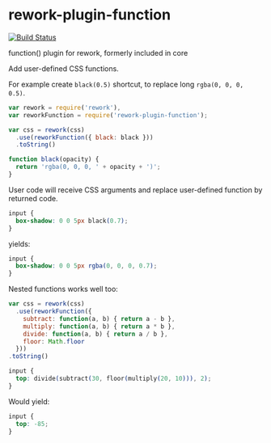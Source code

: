 rework-plugin-function
====================

[![Build Status](https://travis-ci.org/reworkcss/rework-plugin-function.png)](https://travis-ci.org/reworkcss/rework-plugin-function)

function() plugin for rework, formerly included in core

Add user-defined CSS functions.

For example create `black(0.5)` shortcut, to replace
long `rgba(0, 0, 0, 0.5)`.

```js
var rework = require('rework'),
var reworkFunction = require('rework-plugin-function');

var css = rework(css)
  .use(reworkFunction({ black: black }))
  .toString()

function black(opacity) {
  return 'rgba(0, 0, 0, ' + opacity + ')';
}
```

User code will receive CSS arguments and replace user-defined function
by returned code.

```css
input {
  box-shadow: 0 0 5px black(0.7);
}
```

yields:

```css
input {
  box-shadow: 0 0 5px rgba(0, 0, 0, 0.7);
}
```

Nested functions works well too:

```javascript
var css = rework(css)
  .use(reworkFunction({
    subtract: function(a, b) { return a - b },
    multiply: function(a, b) { return a * b },
    divide: function(a, b) { return a / b },
    floor: Math.floor
  }))
.toString()
```

```css
input {
  top: divide(subtract(30, floor(multiply(20, 10))), 2);
}
```

Would yield:

```css
input {
  top: -85;
}
```
